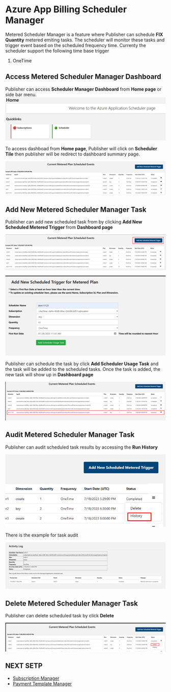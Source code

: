 # Azure App Billing Scheduler Manager 
Metered Scheduler Manager is a feature where Publisher can schedule **FIX Quantity** metered emiting tasks. The scheduler will monitor these tasks and trigger event based on the scheduled frequency time. Currenty the scheduler support the following time base trigger

1. OneTime


## Access Metered Scheduler Manager Dashboard
 Publisher can access **Scheduler Manager Dashboard** from **Home page** or side bar menu.
![home](./images/scheduler-home.png)

To access dashboad from **Home page**, Publisher will click on **Scheduler Tile** then publisher will be redirect to dashboard summary page.

![dashboard](./images/scheduler-dashboard.png)
## Add New Metered Scheduler Manager Task

Publisher can add new scheduled task from by clicking **Add New Scheduled Metered Trigger** from **Dashboard page**

![add-task-1](./images/scheduler-add1.png)

![add-task-2](./images/scheduler-add2.png)


Publisher can schedule the task by click **Add Scheduler Usage Task** and the task will be added to the scheduled tasks.
Once the task is added, the new task will show up in **Dashboard page**

![add-task-2](./images/scheduler-add3.png)


## Audit Metered Scheduler Manager Task
Publisher can audit scheduled task results by accessing the **Run History**

![audit-task-1](./images/scheduler-audit1.png)

There is the example for task audit

![audit-task-2](./images/scheduler-audit2.png)

## Delete Metered Scheduler Manager Task
Publisher can delete scheduled task by click **Delete**

![delete-task-1](./images/scheduler-delete.png)





## NEXT SETP
- [Subscription Manager](./Subscription-Manager.md)
- [Payment Template Manager](./Payment-Template-Manager.md)